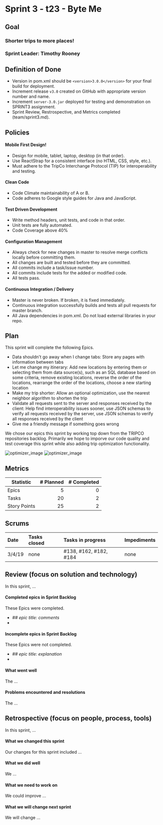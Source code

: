 # Sprint 3 - t23 - Byte Me

## Goal

### Shorter trips to more places!
### Sprint Leader: Timothy Rooney

## Definition of Done

* Version in pom.xml should be `<version>3.0.0</version>` for your final build for deployment.
* Increment release `v3.0` created on GitHub with appropriate version number and name.
* Increment `server-3.0.jar` deployed for testing and demonstration on SPRINT3 assignment.
* Sprint Review, Restrospective, and Metrics completed (team/sprint3.md).


## Policies

#### Mobile First Design!
* Design for mobile, tablet, laptop, desktop (in that order).
* Use ReactStrap for a consistent interface (no HTML, CSS, style, etc.).
* Must adhere to the TripCo Interchange Protocol (TIP) for interoperability and testing.
#### Clean Code
* Code Climate maintainability of A or B.
* Code adheres to Google style guides for Java and JavaScript.
#### Test Driven Development
* Write method headers, unit tests, and code in that order.
* Unit tests are fully automated.
* Code Coverage above 40%
#### Configuration Management
* Always check for new changes in master to resolve merge conflicts locally before committing them.
* All changes are built and tested before they are committed.
* All commits include a task/issue number.
* All commits include tests for the added or modified code.
* All tests pass.
#### Continuous Integration / Delivery 
* Master is never broken.  If broken, it is fixed immediately.
* Continuous integration successfully builds and tests all pull requests for master branch.
* All Java dependencies in pom.xml.  Do not load external libraries in your repo. 


## Plan

This sprint will complete the following Epics.

* Data shouldn't go away when I change tabs: Store any pages with information between tabs
* Let me change my itinerary: Add new locations by entering them or selecting them from data source(s), such as an SQL database based on some criteria, remove existing locations, reverse the order of the locations, rearrange the order of the locations, choose a new starting location
* Make my trip shorter: Allow an optional optimization, use the nearest neighbor algorithm to shorten the trip
* Validate all requests sent to the server and responses received by the client: Help find interoperability issues sooner, use JSON schemas to verify all requests received by the server, use JSON schemas to verify all responses received by the client
* Give me a friendly message if something goes wrong


We chose our epics this sprint by working top down from the TRIPCO repositories backlog. Primarily we hope to imporve our code quality and test coverage this sprint while also adding trip optimization functionality.

![optimizer_image](https://github.com/csucs314s19/t23/blob/master/team/images/optimization_diagram.png)
![optimizer_image](https://github.com/csucs314s19/t23/blob/master/team/images/Client_Diagram.png)

## Metrics

| Statistic | # Planned | # Completed |
| --- | ---: | ---: |
| Epics | 5 | 0 |
| Tasks |  20   | 2 | 
| Story Points |  25  | 2 | 


## Scrums

| Date | Tasks closed  | Tasks in progress | Impediments |
| :--- | :--- | :--- | :--- |
| 3/4/19 | none | #138, #162, #182, #184 | none | 


## Review (focus on solution and technology)

In this sprint, ...

#### Completed epics in Sprint Backlog 

These Epics were completed.

* *## epic title: comments*
* 

#### Incomplete epics in Sprint Backlog 

These Epics were not completed.

* *## epic title: explanation*
*

#### What went well

The ...


#### Problems encountered and resolutions

The ...


## Retrospective (focus on people, process, tools)

In this sprint, ...

#### What we changed this sprint

Our changes for this sprint included ...

#### What we did well

We ...

#### What we need to work on

We could improve ...

#### What we will change next sprint 

We will change ...
